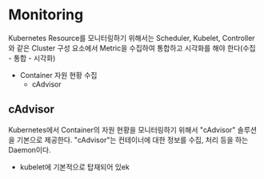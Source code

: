 # Monitoring
Kubernetes Resource를 모니터링하기 위해서는 Scheduler, Kubelet, Controller와 같은 Cluster 구성 요소에서 Metric을 수집하여 통합하고 시각화를 해야 한다(수집 - 통합 - 시각화)
* Container 자원 현황 수집
    * cAdvisor


## cAdvisor
Kubernetes에서 Container의 자원 현황을 모니터링하기 위해서 "cAdvisor" 솔루션을 기본으로 제공한다. "cAdvisor"는 컨테이너에 대한 정보를 수집, 처리 등을 하는 Daemon이다.
* kubelet에 기본적으로 탑재되어 있ek



